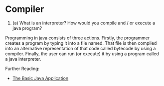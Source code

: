 # Compiler

1. (a) What is an interpreter? How would you compile and / or execute a java
       program?

Programming in java consists of three actions. Firstly, the programmer creates
a program by typing it into a file named. That file is then  compiled into an
alternative representation of that code called bytecode by using a compiler.
Finally, the user can run (or execute) it by using a program called a java
interpreter.



Further Reading:

- [The Basic Java Application](https://math.hws.edu/javanotes/c2/s1.html)